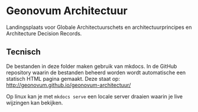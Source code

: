 # Geonovum Architectuur

Landingsplaats voor Globale Architectuurschets en architectuurprincipes en
Architecture Decision Records.

## Tecnisch

De bestanden in deze folder maken gebruik van mkdocs. In de GitHub repository
waarin de bestanden beheerd worden wordt automatische een statisch HTML 
pagina gemaakt. Deze staat op: <http://geonovum.github.io/geonovum-architectuur/>

Op linux kan je met `mkdocs serve` een locale server draaien waarin je live wijzingen
kan bekijken.
